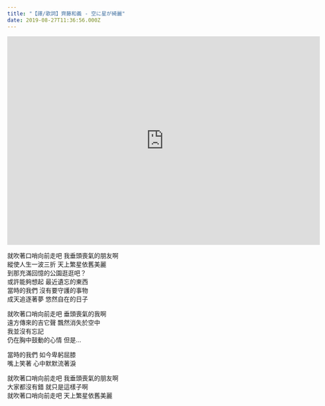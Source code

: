 ```yaml
---
title: "【譯/歌詞】齊藤和義 - 空に星が綺麗"
date: 2019-08-27T11:36:56.000Z
---
```


<iframe width="720" height="480" src="https://www.youtube.com/embed/V3nguLRCIA8" frameborder="0" allow="accelerometer; autoplay; clipboard-write; encrypted-media; gyroscope; picture-in-picture" allowfullscreen></iframe>

就吹著口哨向前走吧 我垂頭喪氣的朋友啊
<br>縱使人生一波三折 天上繁星依舊美麗
<br>到那充滿回憶的公園逛逛吧？
<br>或許能夠想起 最近遺忘的東西
<br>當時的我們 沒有要守護的事物
<br>成天追逐著夢 悠然自在的日子

就吹著口哨向前走吧 垂頭喪氣的我啊
<br>遠方傳來的吉它聲 飄然消失於空中
<br>我並沒有忘記
<br>仍在胸中鼓動的心情 但是…

當時的我們 如今卑躬屈膝
<br>嘴上笑著 心中默默流著淚

就吹著口哨向前走吧 我垂頭喪氣的朋友啊
<br>大家都沒有錯 就只是這樣子啊
<br>就吹著口哨向前走吧 天上繁星依舊美麗
